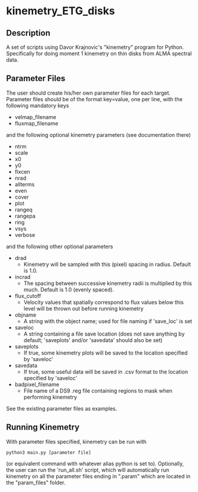 # kinemetry_ETG_disks
## Description
A set of scripts using Davor Krajnovic's "kinemetry" program for Python. Specifically for doing moment 1 kinemetry on thin disks from ALMA spectral data.

## Parameter Files
The user should create his/her own parameter files for each target. Parameter files should be of the format key=value, one per line, with the following mandatory keys
- velmap_filename
- fluxmap_filename

and the following optional kinemetry parameters (see documentation there)
- ntrm
- scale
- x0
- y0
- fixcen
- nrad
- allterms
- even
- cover
- plot
- rangeq
- rangepa
- ring
- vsys
- verbose

and the following other optional parameters
- drad
    - Kinemetry will be sampled with this (pixel) spacing in radius. Default is 1.0.
- incrad
    - The spacing between successive kinemetry radii is multiplied by this much. Default is 1.0 (evenly spaced).
- flux_cutoff
    - Velocity values that spatially correspond to flux values below this level will be thrown out before running kinemetry
- objname
    - A string with the object name; used for file naming if 'save_loc' is set
- saveloc
    - A string containing a file save location (does not save anything by default; 'saveplots' and/or 'savedata' should also be set)
- saveplots
    - If true, some kinemetry plots will be saved to the location specified by 'saveloc'
- savedata
    - If true, some useful data will be saved in .csv format to the location specified by 'saveloc'
- badpixel_filename
    - File name of a DS9 .reg file containing regions to mask when performing kinemetry

See the existing parameter files as examples.

## Running Kinemetry
With parameter files specified, kinemetry can be run with
```
python3 main.py [parameter file]
```
(or equivalent command with whatever alias python is set to). Optionally, the user can run the 'run_all.sh' script, which will automatically run kinemetry on all the parameter files ending in ".param" which are located in the "param_files" folder.
